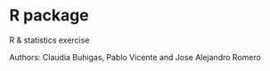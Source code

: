 R package
========

R & statistics exercise

Authors: Claudia Buhigas, Pablo Vicente and Jose Alejandro Romero
